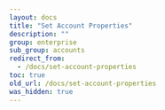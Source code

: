 ```yaml
---
layout: docs
title: "Set Account Properties"
description: ""
group: enterprise
sub_group: accounts
redirect_from:
  - /docs/set-account-properties
toc: true
old_url: /docs/set-account-properties
was_hidden: true
---
```

